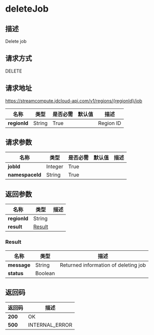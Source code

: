 # deleteJob


## 描述
Delete job

## 请求方式
DELETE

## 请求地址
https://streamcompute.jdcloud-api.com/v1/regions/{regionId}/job

|名称|类型|是否必需|默认值|描述|
|---|---|---|---|---|
|**regionId**|String|True||Region ID|

## 请求参数
|名称|类型|是否必需|默认值|描述|
|---|---|---|---|---|
|**jobId**|Integer|True|||
|**namespaceId**|String|True|||


## 返回参数
|名称|类型|描述|
|---|---|---|
|**regionId**|String||
|**result**|[Result](##Result)||


### <a name="Result">Result</a>
|名称|类型|描述|
|---|---|---|
|**message**|String|Returned information of deleting job|
|**status**|Boolean||

## 返回码
|返回码|描述|
|---|---|
|**200**|OK|
|**500**|INTERNAL_ERROR|
